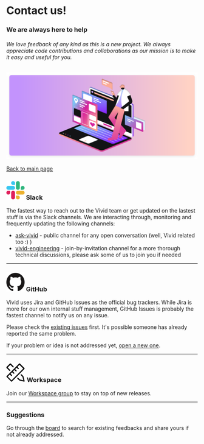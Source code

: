 # Contact us!

### We are always here to help

###### We love feedback of any kind as this is a new project. We always appreciate code contributions and collaborations as our mission is to make it easy and useful for you.

![Contact Us](assets/images/contact-us.svg)

[Back to main page](../readme.md)

### ![Logo Slack](assets/images/logo-slack.svg) Slack

The fastest way to reach out to the Vivid team or get updated on the lastest stuff is via the Slack channels.
We are interacting through, monitoring and frequently updating the following channels:
* [ask-vivid](https://vonage.slack.com/archives/C013F0YKH99) - public channel for any open conversation (well, Vivid related too :) )
* [vivid-engineering](https://vonage.slack.com/archives/GVC6M0QF2) - join-by-invitation channel for a more thorough technical discussions, please ask some of us to join you if needed

---

### ![Logo GitHub](assets/images/logo-github.svg) GitHub

Vivid uses Jira and GitHub Issues as the official bug trackers. While Jira is more for our own internal stuff management, GitHub Issues is probably the fastest channel to notify us on any issue. 

Please check the [existing issues](https://github.com/Vonage/vivid/issues) first.
It's possible someone has already reported the same problem.

If your problem or idea is not addressed yet, [open a new one](https://github.com/Vonage/vivid/issues/new).

---

### ![Logo Workspace](assets/images/logo-workspace.svg) Workspace

Join our [Workspace group](https://vonage.workplace.com/groups/532641777422792) to stay on top of new releases.

---

### Suggestions

Go through the [board](https://github.com/Vonage/vivid/projects/1) to search for existing feedbacks and share yours if not already addressed.
